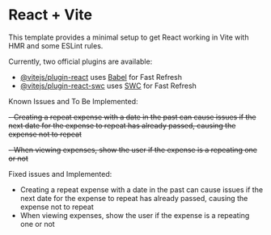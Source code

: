 # React + Vite

This template provides a minimal setup to get React working in Vite with HMR and some ESLint rules.

Currently, two official plugins are available:

- [@vitejs/plugin-react](https://github.com/vitejs/vite-plugin-react/blob/main/packages/plugin-react/README.md) uses [Babel](https://babeljs.io/) for Fast Refresh
- [@vitejs/plugin-react-swc](https://github.com/vitejs/vite-plugin-react-swc) uses [SWC](https://swc.rs/) for Fast Refresh




Known Issues and To Be Implemented:

~~- Creating a repeat expense with a date in the past can cause issues if the next date for the expense to repeat has already passed, causing the expense not to repeat~~

~~- When viewing expenses, show the user if the expense is a repeating one or not~~

Fixed issues and Implemented:
- Creating a repeat expense with a date in the past can cause issues if the next date for the expense to repeat has already passed, causing the expense not to repeat
- When viewing expenses, show the user if the expense is a repeating one or not 

